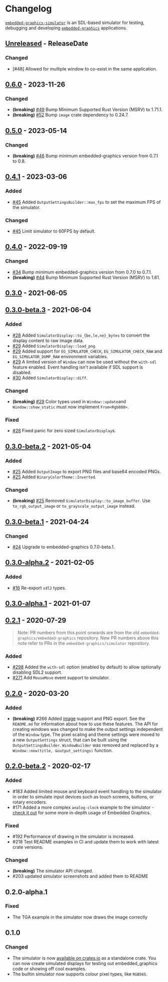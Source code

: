 # Changelog

[`embedded-graphics-simulator`](https://crates.io/crates/embedded-graphics-simulator) is an SDL-based simulator for testing, debugging and developing [`embedded-graphics`](https://crates.io/crates/embedded-graphics) applications.

<!-- next-header -->

## [Unreleased] - ReleaseDate

### Changed

- [#48] Allowed for multiple window to co-exist in the same application.

## [0.6.0] - 2023-11-26

### Changed

- **(breaking)** [#49](https://github.com/embedded-graphics/simulator/pull/49) Bump Minimum Supported Rust Version (MSRV) to 1.71.1.
- **(breaking)** [#52](https://github.com/embedded-graphics/simulator/pull/52) Bump `image` crate dependency to 0.24.7.

## [0.5.0] - 2023-05-14

### Changed

- **(breaking)** [#46](https://github.com/embedded-graphics/simulator/pull/46) Bump minimum embedded-graphics version from 0.7.1 to 0.8.

## [0.4.1] - 2023-03-06

### Added

- [#45](https://github.com/embedded-graphics/simulator/pull/45) Added `OutputSettingsBuilder::max_fps` to set the maximum FPS of the simulator.

### Changed

- [#45](https://github.com/embedded-graphics/simulator/pull/45) Limit simulator to 60FPS by default.

## [0.4.0] - 2022-09-19

### Changed

- [#34](https://github.com/embedded-graphics/simulator/pull/34) Bump minimum embedded-graphics version from 0.7.0 to 0.7.1.
- **(breaking)** [#44](https://github.com/embedded-graphics/simulator/pull/44) Bump Minimum Supported Rust Version (MSRV) to 1.61.

## [0.3.0] - 2021-06-05

## [0.3.0-beta.3] - 2021-06-04

### Added

- [#28](https://github.com/embedded-graphics/simulator/pull/28) Added `SimulatorDisplay::to_{be,le,ne}_bytes` to convert the display content to raw image data.
- [#29](https://github.com/embedded-graphics/simulator/pull/29) Added `SimulatorDisplay::load_png`.
- [#29](https://github.com/embedded-graphics/simulator/pull/29) Added support for `EG_SIMULATOR_CHECK`, `EG_SIMULATOR_CHECK_RAW` and `EG_SIMULATOR_DUMP_RAW` environment variables.
- [#29](https://github.com/embedded-graphics/simulator/pull/29) A limited version of `Window` can now be used without the `with-sdl` feature enabled. Event handling isn't available if SDL support is disabled.
- [#30](https://github.com/embedded-graphics/simulator/pull/30) Added `SimulatorDisplay::diff`.

### Changed

- **(breaking)** [#29](https://github.com/embedded-graphics/simulator/pull/29) Color types used in `Window::update`and `Window::show_static` must now implement `From<Rgb888>`.

### Fixed

- [#28](https://github.com/embedded-graphics/simulator/pull/28) Fixed panic for zero sized `SimulatorDisplay`s.

## [0.3.0-beta.2] - 2021-05-04

### Added

- [#25](https://github.com/embedded-graphics/simulator/pull/25) Added `OutputImage` to export PNG files and base64 encoded PNGs.
- [#25](https://github.com/embedded-graphics/simulator/pull/25) Added `BinaryColorTheme::Inverted`.

### Changed

- **(breaking)** [#25](https://github.com/embedded-graphics/simulator/pull/25) Removed `SimulatorDisplay::to_image_buffer`. Use `to_rgb_output_image` or `to_grayscale_output_image` instead.

## [0.3.0-beta.1] - 2021-04-24

### Changed

- [#24](https://github.com/embedded-graphics/simulator/pull/24) Upgrade to embedded-graphics 0.7.0-beta.1.

## [0.3.0-alpha.2] - 2021-02-05

### Added

- [#16](https://github.com/embedded-graphics/simulator/pull/16) Re-export `sdl2` types.

## [0.3.0-alpha.1] - 2021-01-07

## [0.2.1] - 2020-07-29

> Note: PR numbers from this point onwards are from the old `embedded-graphics/embedded-graphics` repository. New PR numbers above this note refer to PRs in the `embedded-graphics/simulator` repository.

### Added

- [#298](https://github.com/embedded-graphics/embedded-graphics/pull/298) Added the `with-sdl` option (enabled by default) to allow optionally disabling SDL2 support.
- [#271](https://github.com/embedded-graphics/embedded-graphics/pull/271) Add `MouseMove` event support to simulator.

## [0.2.0] - 2020-03-20

### Added

- **(breaking)** #266 Added [image](https://crates.io/crates/image) support and PNG export. See the `README.md` for information about how to use these features. The API for creating windows was changed to make the output settings independent of the `Window` type. The pixel scaling and theme settings were moved to a new `OutputSettings` struct, that can be built using the `OutputSettingsBuilder`. `WindowBuilder` was removed and replaced by a `Window::new(title, &output_settings)` function.

## [0.2.0-beta.2] - 2020-02-17

### Added

- #183 Added limited mouse and keyboard event handling to the simulator in order to simulate input devices such as touch screens, buttons, or rotary encoders.
- #171 Added a more complex `analog-clock` example to the simulator - [check it out](https://github.com/embedded-graphics/embedded-graphics/tree/embedded-graphics-v0.6.0-alpha.3/simulator/examples/analog-clock.rs) for some more in-depth usage of Embedded Graphics.

### Fixed

- #192 Performance of drawing in the simulator is increased.
- #218 Test README examples in CI and update them to work with latest crate versions.

### Changed

- **(breaking)** The simulator API changed.
- #203 updated simulator screenshots and added them to README

## 0.2.0-alpha.1

### Fixed

- The TGA example in the simulator now draws the image correctly

## 0.1.0

### Changed

- The simulator is now [available on crates.io](https://crates.io/crates/embedded-graphics-simulator) as a standalone crate. You can now create simulated displays for testing out embedded_graphics code or showing off cool examples.
- The builtin simulator now supports colour pixel types, like `RGB565`.

<!-- next-url -->
[unreleased]: https://github.com/embedded-graphics/embedded-graphics-simulator/compare/v0.6.0...HEAD
[0.6.0]: https://github.com/embedded-graphics/embedded-graphics-simulator/compare/v0.5.0...v0.6.0
[0.5.0]: https://github.com/embedded-graphics/embedded-graphics-simulator/compare/v0.4.1...v0.5.0
[0.4.1]: https://github.com/embedded-graphics/embedded-graphics-simulator/compare/v0.4.0...v0.4.1

[0.4.0]: https://github.com/embedded-graphics/embedded-graphics-simulator/compare/v0.3.0...v0.4.0
[0.3.0]: https://github.com/embedded-graphics/embedded-graphics-simulator/compare/v0.3.0-beta.3...v0.3.0
[0.3.0-beta.3]: https://github.com/embedded-graphics/embedded-graphics-simulator/compare/v0.3.0-beta.2...v0.3.0-beta.3
[0.3.0-beta.2]: https://github.com/embedded-graphics/embedded-graphics-simulator/compare/v0.3.0-beta.1...v0.3.0-beta.2
[0.3.0-beta.1]: https://github.com/embedded-graphics/embedded-graphics-simulator/compare/v0.3.0-alpha.2...v0.3.0-beta.1
[0.3.0-alpha.2]: https://github.com/embedded-graphics/embedded-graphics-simulator/compare/v0.3.0-alpha.1...v0.3.0-alpha.2
[0.3.0-alpha.1]: https://github.com/embedded-graphics/simulator/compare/after-split...v0.3.0-alpha.1
[0.2.1]: https://github.com/embedded-graphics/embedded-graphics/compare/embedded-graphics-simulator-v0.2.0...embedded-graphics-simulator-v0.2.1
[0.2.0]: https://github.com/embedded-graphics/embedded-graphics/compare/embedded-graphics-simulator-v0.2.0-beta.2...embedded-graphics-simulator-v0.2.0
[0.2.0-beta.2]: https://github.com/embedded-graphics/embedded-graphics/compare/embedded-graphics-simulator-v0.2.0-alpha.1...embedded-graphics-simulator-v0.2.0-beta.2
